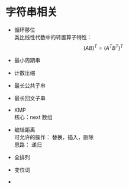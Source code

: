 # 字符串相关

- 循环移位  
类比线性代数中的转置算子特性： $$ {(AB)}^{T} = {({A}^{T}{B}^{T})}^{T} $$

- 最小周期串


- 计数压缩


- 最长公共子串


- 最长回文子串
- KMP  
    核心：next 数组
- 编辑距离  
    可允许的操作： 替换，插入，删除  
    思路： 递归
- 全排列
- 变位词
- 
